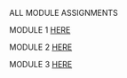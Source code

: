 ALL MODULE ASSIGNMENTS

MODULE 1 [HERE](https://coursera.cs.princeton.edu/introcs/assignments/hello/specification.php)

MODULE 2 [HERE](https://coursera.cs.princeton.edu/introcs/assignments/loops/specification.php)

MODULE 3 [HERE](https://coursera.cs.princeton.edu/introcs/assignments/arrays/specification.php)
